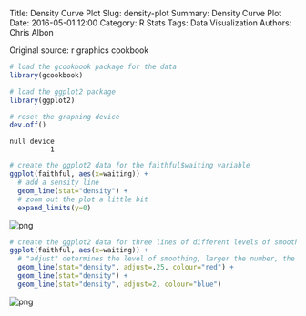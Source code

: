 Title: Density Curve Plot
Slug: density-plot
Summary: Density Curve Plot
Date: 2016-05-01 12:00
Category: R Stats
Tags: Data Visualization
Authors: Chris Albon


Original source: r graphics cookbook


```R
# load the gcookbook package for the data
library(gcookbook)

# load the ggplot2 package
library(ggplot2)

# reset the graphing device
dev.off()
```




    null device
              1




```R
# create the ggplot2 data for the faithful$waiting variable
ggplot(faithful, aes(x=waiting)) +
  # add a sensity line
  geom_line(stat="density") +
  # zoom out the plot a little bit
  expand_limits(y=0)
```









![png]({filename}/images/density-plot_files/density-plot_2_1.png)



```R
# create the ggplot2 data for three lines of different levels of smoothing
ggplot(faithful, aes(x=waiting)) +
  # "adjust" determines the level of smoothing, larger the number, the more smoothing
  geom_line(stat="density", adjust=.25, colour="red") +
  geom_line(stat="density") +
  geom_line(stat="density", adjust=2, colour="blue")
```









![png]({filename}/images/density-plot_files/density-plot_3_1.png)
